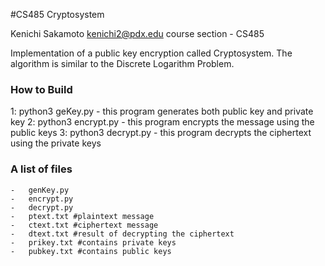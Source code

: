 #CS485 Cryptosystem

Kenichi Sakamoto
kenichi2@pdx.edu
course section - CS485


Implementation of a public key encryption called Cryptosystem. 
The algorithm is similar to the Discrete Logarithm Problem. 

### How to Build
1: python3 geKey.py
    -   this program generates both public key and private key
2: python3 encrypt.py
    -   this program encrypts the message using the public keys
3: python3 decrypt.py
    -   this program decrypts the ciphertext using the private keys

### A list of files
    -   genKey.py 
    -   encrypt.py
    -   decrypt.py
    -   ptext.txt #plaintext message
    -   ctext.txt #ciphertext message
    -   dtext.txt #result of decrypting the ciphertext
    -   prikey.txt #contains private keys
    -   pubkey.txt #contains public keys
